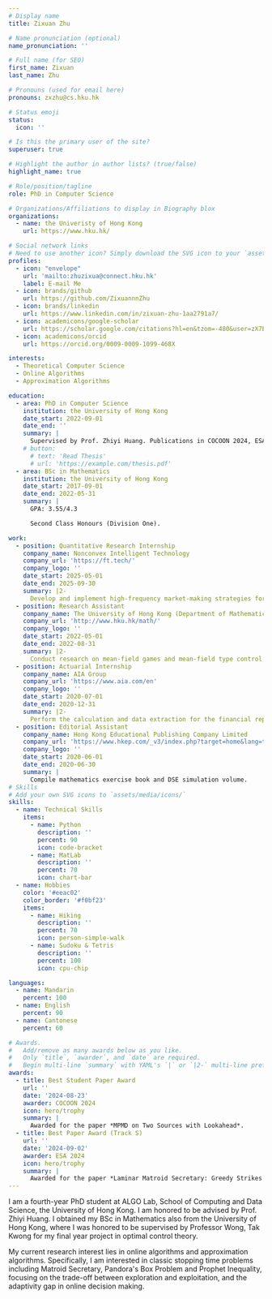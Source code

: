 ```yaml
---
# Display name
title: Zixuan Zhu

# Name pronunciation (optional)
name_pronunciation: ''

# Full name (for SEO)
first_name: Zixuan
last_name: Zhu

# Pronouns (used for email here)
pronouns: zxzhu@cs.hku.hk

# Status emoji
status:
  icon: ''

# Is this the primary user of the site?
superuser: true

# Highlight the author in author lists? (true/false)
highlight_name: true

# Role/position/tagline
role: PhD in Computer Science

# Organizations/Affiliations to display in Biography blox
organizations:
  - name: the Univeristy of Hong Kong
    url: https://www.hku.hk/

# Social network links
# Need to use another icon? Simply download the SVG icon to your `assets/media/icons/` folder.
profiles:
  - icon: "envelope"
    url: 'mailto:zhuzixua@connect.hku.hk'
    label: E-mail Me
  - icon: brands/github
    url: https://github.com/ZixuannnZhu
  - icon: brands/linkedin
    url: https://www.linkedin.com/in/zixuan-zhu-1aa2791a7/
  - icon: academicons/google-scholar
    url: https://scholar.google.com/citations?hl=en&tzom=-480&user=zX7EDB8AAAAJ
  - icon: academicons/orcid
    url: https://orcid.org/0009-0009-1099-468X

interests:
  - Theoretical Computer Science
  - Online Algorithms
  - Approximation Algorithms

education:
  - area: PhD in Computer Science
    institution: the University of Hong Kong
    date_start: 2022-09-01
    date_end: ''
    summary: |
      Supervised by Prof. Zhiyi Huang. Publications in COCOON 2024, ESA 2024 and FOCS 2025. Best Paper Award (Track S) in ESA 2024 and Best Student Paper Award in COCOON 2024.
    # button:
      # text: 'Read Thesis'
      # url: 'https://example.com/thesis.pdf'
  - area: BSc in Mathematics
    institution: the University of Hong Kong
    date_start: 2017-09-01
    date_end: 2022-05-31
    summary: |
      GPA: 3.55/4.3

      Second Class Honours (Division One).

work:
  - position: Quantitative Research Internship
    company_name: Nonconvex Intelligent Technology
    company_url: 'https://ft.tech/'
    company_logo: ''
    date_start: 2025-05-01
    date_end: 2025-09-30
    summary: |2-
      Develop and implement high-frequency market-making strategies for stock index futures and commodity futures. Conduct research on market liquidity and live trading orders.
  - position: Research Assistant
    company_name: The University of Hong Kong (Department of Mathematics)
    company_url: 'http://www.hku.hk/math/'
    company_logo: ''
    date_start: 2022-05-01
    date_end: 2022-08-31
    summary: |2-
      Conduct research on mean-field games and mean-field type control problems. Design efficient numerical schemes when finding an analytical solution is infeasible.
  - position: Actuarial Internship
    company_name: AIA Group
    company_url: 'https://www.aia.com/en'
    company_logo: ''
    date_start: 2020-07-01
    date_end: 2020-12-31
    summary: |2-
      Perform the calculation and data extraction for the financial reports. Conduct data analysis and result explanation and summarize the main ingredients into aggregation reports.
  - position: Editorial Assistant
    company_name: Hong Kong Educational Publishing Company Limited
    company_url: 'https://www.hkep.com/_v3/index.php?target=home&lang=tc'
    company_logo: ''
    date_start: 2020-06-01
    date_end: 2020-06-30
    summary: |
      Compile mathematics exercise book and DSE simulation volume.
# Skills
# Add your own SVG icons to `assets/media/icons/`
skills:
  - name: Technical Skills
    items:
      - name: Python
        description: ''
        percent: 90
        icon: code-bracket
      - name: MatLab
        description: ''
        percent: 70
        icon: chart-bar
  - name: Hobbies
    color: '#eeac02'
    color_border: '#f0bf23'
    items:
      - name: Hiking
        description: ''
        percent: 70
        icon: person-simple-walk
      - name: Sudoku & Tetris 
        description: ''
        percent: 100
        icon: cpu-chip

languages:
  - name: Mandarin
    percent: 100
  - name: English
    percent: 90
  - name: Cantonese
    percent: 60

# Awards.
#   Add/remove as many awards below as you like.
#   Only `title`, `awarder`, and `date` are required.
#   Begin multi-line `summary` with YAML's `|` or `|2-` multi-line prefix and indent 2 spaces below.
awards:
  - title: Best Student Paper Award
    url: ''
    date: '2024-08-23'
    awarder: COCOON 2024
    icon: hero/trophy
    summary: |
      Awarded for the paper *MPMD on Two Sources with Lookahead*.
  - title: Best Paper Award (Track S)
    url: ''
    date: '2024-09-02'
    awarder: ESA 2024
    icon: hero/trophy
    summary: |
      Awarded for the paper *Laminar Matroid Secretary: Greedy Strikes Back*.
---
```


I am a fourth-year PhD student at ALGO Lab, School of Computing and Data Science, the University of Hong Kong. I am honored to be advised by Prof. Zhiyi Huang. I obtained my BSc in Mathematics also from the University of Hong Kong, where I was honored to be supervised by Professor Wong, Tak Kwong for my final year project in optimal control theory.

My current research interest lies in online algorithms and approximation algorithms. Specifically, I am interested in classic stopping time problems including Matroid Secretary, Pandora's Box Problem and Prophet Inequality, focusing on the trade-off between exploration and exploitation, and the adaptivity gap in online decision making.

